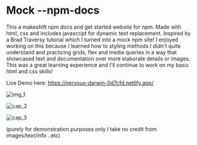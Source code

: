 # Mock --npm-docs
This a makeshift npm docs and get started website for npm.
Made with html, css and includes javascript for dynamic text replacement. 
Inspired by a Brad Traversy tutorial which I turned into a mock npm site! I enjoyed working on this because I learned how to styling methods I didn't quite understand and practicing grids, flex and media queries in a way that showcased text and documentation over more elaborate details or images. This was a great learning experience and I'll continue to work on my basic html and css skills! 

Live Demo here: https://nervous-darwin-0d7cfd.netlify.app/


![img_1](https://user-images.githubusercontent.com/20747118/122875061-a2c50a80-d2e8-11eb-82e1-6b11580ab73a.JPG)

![cap_2](https://user-images.githubusercontent.com/20747118/122875127-b40e1700-d2e8-11eb-812c-416aa33efb21.JPG)

![cap_3](https://user-images.githubusercontent.com/20747118/122875132-b6707100-d2e8-11eb-877a-53e7ffd0ab75.JPG)


(purely for demonstration purposes only I take no credit from images/text/info ..etc)
